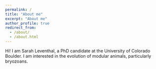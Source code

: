 ```yaml
---
permalink: /
title: "About me"
excerpt: "About me"
author_profile: true
redirect_from: 
  - /about/
  - /about.html
---
```


Hi! I am Sarah Leventhal, a PhD candidate at the University of Colorado Boulder. I am interested in the evolution of modular animals, particularly bryozoans.
